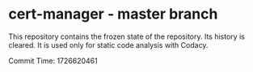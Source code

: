 # cert-manager - master branch

This repository contains the frozen state of the repository.
Its history is cleared. It is used only for static code
analysis with Codacy.

Commit Time: 1726620461